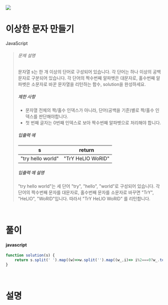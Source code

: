 ![](/img/programmers.png)

# 이상한 문자 만들기

JavaScript

>###### 문제 설명
>
>문자열 s는 한 개 이상의 단어로 구성되어 있습니다. 각 단어는 하나 이상의 공백문자로 구분되어 있습니다. 각 단어의 짝수번째 알파벳은 대문자로, 홀수번째 알파벳은 소문자로 바꾼 문자열을 리턴하는 함수, solution을 완성하세요.
>
>##### 제한 사항
>
>-   문자열 전체의 짝/홀수 인덱스가 아니라, 단어(공백을 기준)별로 짝/홀수 인덱스를 판단해야합니다.
>-   첫 번째 글자는 0번째 인덱스로 보아 짝수번째 알파벳으로 처리해야 합니다.
>
>##### 입출력 예
>
>| s | return |
>| --- | --- |
>| "try hello world" | "TrY HeLlO WoRlD" |
>
>##### 입출력 예 설명
>
>"try hello world"는 세 단어 "try", "hello", "world"로 구성되어 있습니다. 각 단어의 짝수번째 문자를 대문자로, 홀수번째 문자를 소문자로 바꾸면 "TrY", "HeLlO", "WoRlD"입니다. 따라서 "TrY HeLlO WoRlD" 를 리턴합니다.

<br/>

# 풀이

#### javascript
```javascript
function solution(s) {
    return s.split(' ').map((w)=>w.split('').map((w_,i)=> i%2===0?w_.toUpperCase():w_.toLowerCase()).join('')).join(' ')
}
```

<br/>

# 설명